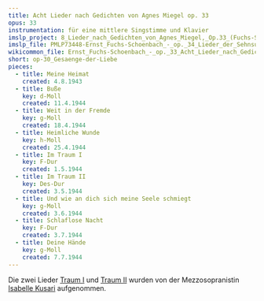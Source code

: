 ```yaml
---
title: Acht Lieder nach Gedichten von Agnes Miegel op. 33
opus: 33
instrumentation: für eine mittlere Singstimme und Klavier
imslp_project: 8_Lieder_nach_Gedichten_von_Agnes_Miegel,_Op.33_(Fuchs-Sch%C3%B6nbach,_Ernst)
imslp_file: PMLP73448-Ernst_Fuchs-Schoenbach_-_op._34_Lieder_der_Sehnsucht.pdf
wikicommon_file: Ernst_Fuchs-Schoenbach_-_op._33_Acht_Lieder_nach_Gedichten_von_Agnes_Miegel.pdf
short: op-30_Gesaenge-der-Liebe
pieces:
  - title: Meine Heimat
    created: 4.8.1943
  - title: Buße
    key: d-Moll
    created: 11.4.1944
  - title: Weit in der Fremde
    key: g-Moll
    created: 18.4.1944
  - title: Heimliche Wunde
    key: h-Moll
    created: 25.4.1944
  - title: Im Traum I
    key: F-Dur
    created: 1.5.1944
  - title: Im Traum II
    key: Des-Dur 
    created: 3.5.1944
  - title: Und wie an dich sich meine Seele schmiegt
    key: g-Moll
    created: 3.6.1944
  - title: Schlaflose Nacht
    key: F-Dur
    created: 3.7.1944
  - title: Deine Hände
    key: g-Moll
    created: 7.7.1944
---
```

Die zwei Lieder 
[Traum I](http://youtu.be/MYFrCfCKAeA) und 
[Traum II](http://youtu.be/ssvV6Le0eG4) wurden von der Mezzosopranistin
[Isabelle Kusari](isabelle-kusari.de) aufgenommen.



